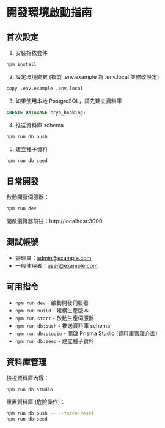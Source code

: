 # 開發環境啟動指南

## 首次設定

1. 安裝相依套件
```bash
npm install
```

2. 設定環境變數 (複製 .env.example 為 .env.local 並修改設定)
```bash
copy .env.example .env.local
```

3. 如果使用本地 PostgreSQL，請先建立資料庫
```sql
CREATE DATABASE cryo_booking;
```

4. 推送資料庫 schema
```bash
npm run db:push
```

5. 建立種子資料
```bash
npm run db:seed
```

## 日常開發

啟動開發伺服器：
```bash
npm run dev
```

開啟瀏覽器前往：http://localhost:3000

## 測試帳號

- 管理員：admin@example.com
- 一般使用者：user@example.com

## 可用指令

- `npm run dev` - 啟動開發伺服器
- `npm run build` - 建構生產版本
- `npm run start` - 啟動生產伺服器
- `npm run db:push` - 推送資料庫 schema
- `npm run db:studio` - 開啟 Prisma Studio (資料庫管理介面)
- `npm run db:seed` - 建立種子資料

## 資料庫管理

檢視資料庫內容：
```bash
npm run db:studio
```

重置資料庫 (危險操作)：
```bash
npm run db:push -- --force-reset
npm run db:seed
```
